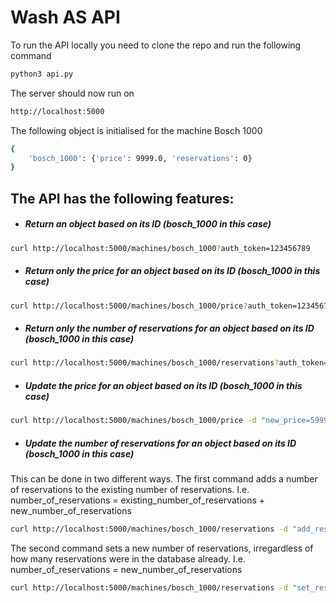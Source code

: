 # Wash AS API

To run the API locally you need to clone the repo and run the following command

```sh
python3 api.py
```
The server should now run on

```sh
http://localhost:5000
```

The following object is initialised for the machine Bosch 1000

```sh
{
    'bosch_1000': {'price': 9999.0, 'reservations': 0}
}
```
## The API has the following features:

- ##### Return an object based on its ID (bosch_1000 in this case)

```sh
curl http://localhost:5000/machines/bosch_1000?auth_token=123456789
```

- ##### Return only the price for an object based on its ID (bosch_1000 in this case)

```sh
curl http://localhost:5000/machines/bosch_1000/price?auth_token=123456789
```

- ##### Return only the number of reservations for an object based on its ID (bosch_1000 in this case)

```sh
curl http://localhost:5000/machines/bosch_1000/reservations?auth_token=123456789
```

- ##### Update the price for an object based on its ID (bosch_1000 in this case)
```sh
curl http://localhost:5000/machines/bosch_1000/price -d "new_price=5999&auth_token=123456789" -X PUT -v
```

- ##### Update the number of reservations for an object based on its ID (bosch_1000 in this case)

This can be done in two different ways. The first command adds a number of reservations to the existing number of reservations. I.e. number_of_reservations = existing_number_of_reservations + new_number_of_reservations

```sh
curl http://localhost:5000/machines/bosch_1000/reservations -d "add_reservations=5&auth_token=123456789" -X PUT -v
```

The second command sets a new number of reservations, irregardless of how many reservations were in the database already. I.e. number_of_reservations = new_number_of_reservations

```sh
curl http://localhost:5000/machines/bosch_1000/reservations -d "set_reservations=39&auth_token=123456789" -X PUT -v
```
